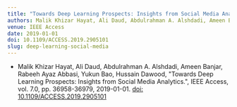 ```yaml
---
title: "Towards Deep Learning Prospects: Insights from Social Media Analytics"
authors: Malik Khizar Hayat, Ali Daud, Abdulrahman A. Alshdadi, Ameen Banjar, Rabeeh Ayaz Abbasi, Yukun Bao, Hussain Dawood
venue: IEEE Access
date: 2019-01-01
doi: 10.1109/ACCESS.2019.2905101
slug: deep-learning-social-media
---
```


- Malik Khizar Hayat, Ali Daud, Abdulrahman A. Alshdadi, Ameen Banjar, Rabeeh Ayaz Abbasi, Yukun Bao, Hussain Dawood, "Towards Deep Learning Prospects: Insights from Social Media Analytics.", IEEE Access, vol. 7.0, pp. 36958-36979, 2019-01-01. [doi: 10.1109/ACCESS.2019.2905101](10.1109/ACCESS.2019.2905101)
